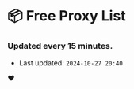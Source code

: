 # :package: Free Proxy List
### Updated every 15 minutes.

- Last updated: `2024-10-27 20:40`

:heart:

